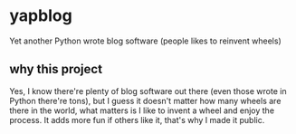 # yapblog
Yet another Python wrote blog software (people likes to reinvent wheels)

## why this project
Yes, I know there're plenty of blog software out there (even those wrote in Python there're tons), but I guess it doesn't matter how many wheels are there in the world, what matters is I like to invent a wheel and enjoy the process. It adds more fun if others like it, that's why I made it public.

